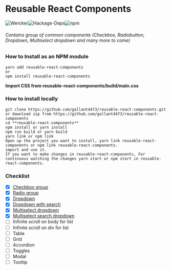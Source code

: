 # Reusable React Components

![Wercker](https://img.shields.io/wercker/ci/wercker/docs.svg)![Hackage-Deps](https://img.shields.io/hackage-deps/v/lens.svg)![npm](https://img.shields.io/npm/l/express.svg)

###### Contains group of common components (Checkbox, Radiobutton, Dropdown, Multiselect dropdown and many more to come)

### How to Install as an NPM module
```shell
yarn add reusable-react-components
or
npm install reusable-react-components
```
**Import CSS from reusable-react-components/build/main.css**

### How to install locally
```
git clone https://github.com/gallant4473/reusable-react-components.git or download zip from https://github.com/gallant4473/reusable-react-components
cd **reusable-react-components**
npm install or yarn install
npm run build or yarn build
yarn link or npm link
Open up the project you want to install, yarn link reusable-react-components or npm link reusable-react-components.
import and use it.
If you want to make changes in reusable-react-components, For continuous watching the changes yarn start or npm start in reusable-react-components.
```
### Checklist


* [x] [Checkbox group](https://github.com/gallant4473/reusable-react-components/blob/master/src/components/CheckboxGroup)
* [x] [Radio group](https://github.com/gallant4473/reusable-react-components/blob/master/src/components/RadioGroup)
* [x] [Dropdown](https://github.com/gallant4473/reusable-react-components/blob/master/src/components/Dropdown)
* [x] [Dropdown with search](https://github.com/gallant4473/reusable-react-components/blob/master/src/components/Dropdown)
* [x] [Multiselect dropdown](https://github.com/gallant4473/reusable-react-components/blob/master/src/components/MultiSelectDropdown)
* [x] [Multiselect search dropdown](https://github.com/gallant4473/reusable-react-components/blob/master/src/components/MultiSelectDropdown)
* [ ] Infinite scroll on body for list
* [ ] Infinite scroll on div for list
* [ ] Table
* [ ] Grid
* [ ] Accordion
* [ ] Toggles
* [ ] Modal
* [ ] Tooltip
